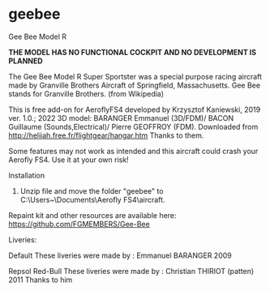 # geebee
Gee Bee Model R

**THE MODEL HAS NO FUNCTIONAL COCKPIT AND NO DEVELOPMENT IS PLANNED**

The Gee Bee Model R Super Sportster was a special purpose racing aircraft made by Granville Brothers Aircraft of Springfield, Massachusetts. Gee Bee stands for Granville Brothers. (from Wikipedia)

This is free add-on for AeroflyFS4 developed by Krzysztof Kaniewski, 2019 ver. 1.0.; 2022
3D model: BARANGER Emmanuel (3D/FDM)/ BACON Guillaume (Sounds,Electrical)/ Pierre GEOFFROY (FDM). Downloaded from http://helijah.free.fr/flightgear/hangar.htm
Thanks to them.

 Some features may not work as intended and this aircraft could crash your Aerofly FS4. 
 Use it at your own risk!

Installation

1. Unzip file and move the folder "geebee" to C:\Users\~\Documents\Aerofly FS4\aircraft.

Repaint kit and other resources are available here: https://github.com/FGMEMBERS/Gee-Bee

Liveries:

Default
These liveries were made by : Emmanuel BARANGER 2009

Repsol
Red-Bull
These liveries were made by : Christian THIRIOT (patten) 2011
Thanks to him


<!-- Gee Bee 2008 Emmanuel BARANGER
                  Pierre GEOFFROY
     updated 2011 Emmanuel BARANGER with Melchior's script
 
     sources          : http://en.wikipedia.org/wiki/Gee_Bee_Model_R

     year             :  1933
     wingspan         :  25 ft 0 in  (  7.62 m  )
     length           :  17 ft 8 in  (  5.38 m  )
     height           :   8 ft 2 in  (  2.48 m  )
     max speed        : 473.8 km/h   ( 258.2 kt )
     empty weight     : 1840 lb      (   834 kg )
     engine           : Pratt & Whitney Wasp. Air Cooled 9 cylinder radial (800 hp)

-->

<!-- Engines   source       : http://en.wikipedia.org/wiki/Pratt_%26_Whitney_R-1340 

                 name         : Pratt & Whitney R-1340
                 Power        : 542 hp at 2200 rpm at 5,000
                 type         : 9 cylinder single-row supercharged air-cooled radial engine
                 weight       : 805 lb (365 kg)
                 Displacement : 1343.8 in3 (22.02 l)
                 Compression  : 6.0:1

-->
